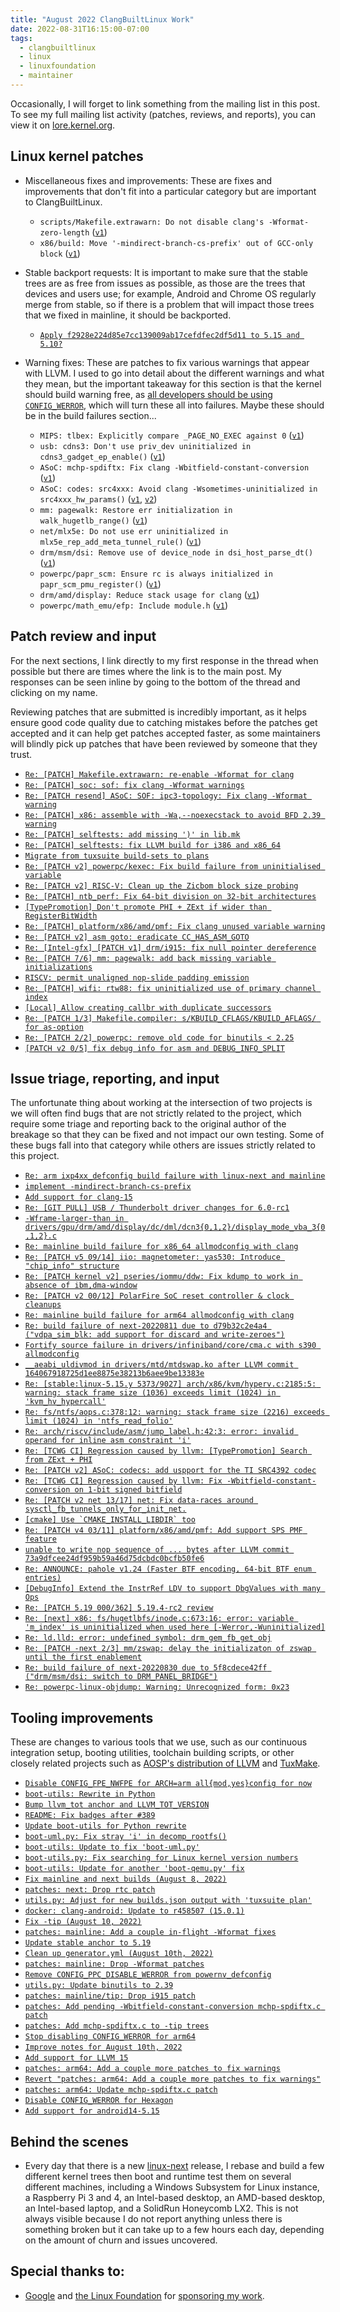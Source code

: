 ```yaml
---
title: "August 2022 ClangBuiltLinux Work"
date: 2022-08-31T16:15:00-07:00
tags:
  - clangbuiltlinux
  - linux
  - linuxfoundation
  - maintainer
---
```


Occasionally, I will forget to link something from the mailing list in this post. To see my full mailing list activity (patches, reviews, and reports), you can view it on [lore.kernel.org](https://lore.kernel.org/all/?q=f:nathan@kernel.org).

## Linux kernel patches

* Miscellaneous fixes and improvements: These are fixes and improvements that don't fit into a particular category but are important to ClangBuiltLinux.

  * `scripts/Makefile.extrawarn: Do not disable clang's -Wformat-zero-length` ([`v1`](https://lore.kernel.org/20220810230133.1895778-1-nathan@kernel.org/))
  * `x86/build: Move '-mindirect-branch-cs-prefix' out of GCC-only block` ([`v1`](https://lore.kernel.org/20220817185410.1174782-1-nathan@kernel.org/))

* Stable backport requests: It is important to make sure that the stable trees are as free from issues as possible, as those are the trees that devices and users use; for example, Android and Chrome OS regularly merge from stable, so if there is a problem that will impact those trees that we fixed in mainline, it should be backported.

  * [`Apply f2928e224d85e7cc139009ab17cefdfec2df5d11 to 5.15 and 5.10?`](https://lore.kernel.org/YvWduqRcPYhYZWMT@dev-arch.thelio-3990X/)

* Warning fixes: These are patches to fix various warnings that appear with LLVM. I used to go into detail about the different warnings and what they mean, but the important takeaway for this section is that the kernel should build warning free, as [all developers should be using `CONFIG_WERROR`](https://lore.kernel.org/r/CAHk-=wifoM9VOp-55OZCRcO9MnqQ109UTuCiXeZ-eyX_JcNVGg@mail.gmail.com/), which will turn these all into failures. Maybe these should be in the build failures section...

  * `MIPS: tlbex: Explicitly compare _PAGE_NO_EXEC against 0` ([`v1`](https://lore.kernel.org/20220802175936.2278362-1-nathan@kernel.org/))
  * `usb: cdns3: Don't use priv_dev uninitialized in cdns3_gadget_ep_enable()` ([`v1`](https://lore.kernel.org/20220803162422.2981308-1-nathan@kernel.org/))
  * `ASoC: mchp-spdiftx: Fix clang -Wbitfield-constant-conversion` ([`v1`](https://lore.kernel.org/20220810010809.2024482-1-nathan@kernel.org/))
  * `ASoC: codes: src4xxx: Avoid clang -Wsometimes-uninitialized in src4xxx_hw_params()` ([`v1`](https://lore.kernel.org/20220822183101.1115095-1-nathan@kernel.org/), [`v2`](https://lore.kernel.org/20220823151939.2493697-1-nathan@kernel.org/))
  * `mm: pagewalk: Restore err initialization in walk_hugetlb_range()` ([`v1`](https://lore.kernel.org/20220823153055.2517764-1-nathan@kernel.org/))
  * `net/mlx5e: Do not use err uninitialized in mlx5e_rep_add_meta_tunnel_rule()` ([`v1`](https://lore.kernel.org/20220825180607.2707947-1-nathan@kernel.org/))
  * `drm/msm/dsi: Remove use of device_node in dsi_host_parse_dt()` ([`v1`](https://lore.kernel.org/20220829165450.217628-1-nathan@kernel.org/))
  * `powerpc/papr_scm: Ensure rc is always initialized in papr_scm_pmu_register()` ([`v1`](https://lore.kernel.org/20220830151256.1473169-1-nathan@kernel.org/))
  * `drm/amd/display: Reduce stack usage for clang` ([`v1`](https://lore.kernel.org/20220830203409.3491379-1-nathan@kernel.org/))
  * `powerpc/math_emu/efp: Include module.h` ([`v1`](https://lore.kernel.org/20220831152014.3501664-1-nathan@kernel.org/))



## Patch review and input

For the next sections, I link directly to my first response in the thread when possible but there are times where the link is to the main post. My responses can be seen inline by going to the bottom of the thread and clicking on my name.

Reviewing patches that are submitted is incredibly important, as it helps ensure good code quality due to catching mistakes before the patches get accepted and it can help get patches accepted faster, as some maintainers will blindly pick up patches that have been reviewed by someone that they trust.

* [`Re: [PATCH] Makefile.extrawarn: re-enable -Wformat for clang`](https://lore.kernel.org/YugYbvRu1xqnx6mC@dev-arch.thelio-3990X/)
* [`Re: [PATCH] soc: sof: fix clang -Wformat warnings`](https://lore.kernel.org/YumINAZ4WaM4rG7Q@dev-arch.thelio-3990X/)
* [`Re: [PATCH resend] ASoC: SOF: ipc3-topology: Fix clang -Wformat warning`](https://lore.kernel.org/Yure82N7%2F4NLEMsW@dev-arch.thelio-3990X/)
* [`Re: [PATCH] x86: assemble with -Wa,--noexecstack to avoid BFD 2.39 warning`](https://lore.kernel.org/YvFkmfHTUYGzeeQs@dev-arch.thelio-3990X/)
* [`Re: [PATCH] selftests: add missing ')' in lib.mk`](https://lore.kernel.org/YvKM%2FJ5xO8gKto+p@dev-arch.thelio-3990X/)
* [`Re: [PATCH] selftests: fix LLVM build for i386 and x86_64`](https://lore.kernel.org/YvKOV1L73Mv%2FDc6P@dev-arch.thelio-3990X/)
* [`Migrate from tuxsuite build-sets to plans`](https://github.com/ClangBuiltLinux/continuous-integration2/pull/395)
* [`Re: [PATCH v2] powerpc/kexec: Fix build failure from uninitialised variable`](https://lore.kernel.org/YvPgNsl1RalFdPH+@dev-arch.thelio-3990X/)
* [`Re: [PATCH v2] RISC-V: Clean up the Zicbom block size probing`](https://lore.kernel.org/Yvpo96wal40ROTsX@dev-arch.thelio-3990X/)
* [`Re: [PATCH] ntb_perf: Fix 64-bit division on 32-bit architectures`](https://lore.kernel.org/YvpqfDNIBqLbC0FA@dev-arch.thelio-3990X/)
* [`[TypePromotion] Don't promote PHI + ZExt if wider than RegisterBitWidth`](https://reviews.llvm.org/D131966)
* [`Re: [PATCH] platform/x86/amd/pmf: Fix clang unused variable warning`](https://lore.kernel.org/YwAEvbHW%2FUwwIYbt@dev-arch.thelio-3990X/)
* [`Re: [PATCH v2] asm goto: eradicate CC_HAS_ASM_GOTO`](https://lore.kernel.org/YwAFHPRVVa9X3Gue@dev-arch.thelio-3990X/)
* [`Re: [Intel-gfx] [PATCH v1] drm/i915: fix null pointer dereference`](https://lore.kernel.org/YwO5fW%2F5N16L1gz0@dev-arch.thelio-3990X/)
* [`Re: [PATCH 7/6] mm: pagewalk: add back missing variable initializations`](https://lore.kernel.org/YwY+1xD52ep54M3y@dev-arch.thelio-3990X/)
* [`RISCV: permit unaligned nop-slide padding emission`](https://reviews.llvm.org/D132482)
* [`Re: [PATCH] wifi: rtw88: fix uninitialized use of primary channel index`](https://lore.kernel.org/YwZ+RsHL+n02gHZx@dev-arch.thelio-3990X/)
* [`[Local] Allow creating callbr with duplicate successors`](https://reviews.llvm.org/D129997)
* [`Re: [PATCH 1/3] Makefile.compiler: s/KBUILD_CFLAGS/KBUILD_AFLAGS/ for as-option`](https://lore.kernel.org/YwkPNyHvxR2dM+CQ@dev-arch.thelio-3990X/)
* [`Re: [PATCH 2/2] powerpc: remove old code for binutils < 2.25`](https://lore.kernel.org/Yw6EoSojRZbj+STd@dev-arch.thelio-3990X/)
* [`[PATCH v2 0/5] fix debug info for asm and DEBUG_INFO_SPLIT`](https://lore.kernel.org/20220831184408.2778264-1-ndesaulniers@google.com/)



## Issue triage, reporting, and input

The unfortunate thing about working at the intersection of two projects is we will often find bugs that are not strictly related to the project, which require some triage and reporting back to the original author of the breakage so that they can be fixed and not impact our own testing. Some of these bugs fall into that category while others are issues strictly related to this project.

* [`Re: arm ixp4xx_defconfig build failure with linux-next and mainline`](https://lore.kernel.org/YuhbtB9+1rTYtT23@dev-arch.thelio-3990X/)
* [`implement -mindirect-branch-cs-prefix`](https://github.com/ClangBuiltLinux/linux/issues/1665)
* [`Add support for clang-15`](https://gitlab.com/Linaro/tuxmake/-/issues/192)
* [`Re: [GIT PULL] USB / Thunderbolt driver changes for 6.0-rc1`](https://lore.kernel.org/YuqXtcaUPflINBd6@dev-arch.thelio-3990X/)
* [`-Wframe-larger-than in drivers/gpu/drm/amd/display/dc/dml/dcn3{0,1,2}/display_mode_vba_3{0,1,2}.c`](https://github.com/ClangBuiltLinux/linux/issues/1681)
* [`Re: mainline build failure for x86_64 allmodconfig with clang`](https://lore.kernel.org/YuwvfsztWaHvquwC@dev-arch.thelio-3990X/)
* [`Re: [PATCH v5 09/14] iio: magnetometer: yas530: Introduce "chip_info" structure`](https://lore.kernel.org/YvEy9uq49ZiBHtFd@dev-arch.thelio-3990X/)
* [`Re: [PATCH kernel v2] pseries/iommu/ddw: Fix kdump to work in absence of ibm,dma-window`](https://lore.kernel.org/YvE+d7xcB77GODjc@dev-arch.thelio-3990X/)
* [`Re: [PATCH v2 00/12] PolarFire SoC reset controller & clock cleanups`](https://lore.kernel.org/YvP%2Fbjh+wXihlrdG@dev-arch.thelio-3990X/)
* [`Re: mainline build failure for arm64 allmodconfig with clang`](https://lore.kernel.org/YvUZ+9kJ%2FAvUMxzO@dev-arch.thelio-3990X/)
* [`Re: build failure of next-20220811 due to d79b32c2e4a4 ("vdpa_sim_blk: add support for discard and write-zeroes")`](https://lore.kernel.org/YvVK+ZqO75QAYYnB@dev-arch.thelio-3990X/)
* [`Fortify source failure in drivers/infiniband/core/cma.c with s390 allmodconfig`](https://github.com/ClangBuiltLinux/linux/issues/1687)
* [`__aeabi_uldivmod in drivers/mtd/mtdswap.ko after LLVM commit 164067918725d1ee8875e38213b6aee9be13383e`](https://github.com/ClangBuiltLinux/linux/issues/1688)
* [`Re: [stable:linux-5.15.y 5373/9027] arch/x86/kvm/hyperv.c:2185:5: warning: stack frame size (1036) exceeds limit (1024) in 'kvm_hv_hypercall'`](https://lore.kernel.org/Yvp87jlVWg0e376v@dev-arch.thelio-3990X/)
* [`Re: fs/ntfs/aops.c:378:12: warning: stack frame size (2216) exceeds limit (1024) in 'ntfs_read_folio'`](https://lore.kernel.org/Yvp+OnhAAQI5Zvj9@dev-arch.thelio-3990X/)
* [`Re: arch/riscv/include/asm/jump_label.h:42:3: error: invalid operand for inline asm constraint 'i'`](https://lore.kernel.org/YvqkjlUZ9DA%2FkA4H@dev-arch.thelio-3990X/)
* [`Re: [TCWG CI] Regression caused by llvm: [TypePromotion] Search from ZExt + PHI`](https://lore.kernel.org/Yvro06Uid0t0Ou1M@dev-arch.thelio-3990X/)
* [`Re: [PATCH v2] ASoC: codecs: add uspport for the TI SRC4392 codec`](https://lore.kernel.org/YvvbKry5FVFbNdcI@dev-arch.thelio-3990X/)
* [`Re: [TCWG CI] Regression caused by llvm: Fix -Wbitfield-constant-conversion on 1-bit signed bitfield`](https://lore.kernel.org/Yvvvn9RxoL9Dcb3r@dev-arch.thelio-3990X/)
* [`Re: [PATCH v2 net 13/17] net: Fix data-races around sysctl_fb_tunnels_only_for_init_net.`](https://lore.kernel.org/Yv5nd3cVX2ZKysC%2F@dev-arch.thelio-3990X/)
* [```[cmake] Use `CMAKE_INSTALL_LIBDIR` too```](https://reviews.llvm.org/D130586)
* [`Re: [PATCH v4 03/11] platform/x86/amd/pmf: Add support SPS PMF feature`](https://lore.kernel.org/Yv7BmjjLtA3RaKju@thelio-3990X/)
* [`unable to write nop sequence of ... bytes after LLVM commit 73a9dfcee24df959b59a46d75dcbdc0bcfb50fe6`](https://github.com/ClangBuiltLinux/linux/issues/1693)
* [`Re: ANNOUNCE: pahole v1.24 (Faster BTF encoding, 64-bit BTF enum entries)`](https://lore.kernel.org/YwZQ0UkLsoa+6VyY@dev-arch.thelio-3990X/)
* [`[DebugInfo] Extend the InstrRef LDV to support DbgValues with many Ops`](https://reviews.llvm.org/D128212)
* [`Re: [PATCH 5.19 000/362] 5.19.4-rc2 review`](https://lore.kernel.org/YwaHy9An68xJkxdu@dev-arch.thelio-3990X/)
* [`Re: [next] x86: fs/hugetlbfs/inode.c:673:16: error: variable 'm_index' is uninitialized when used here [-Werror,-Wuninitialized]`](https://lore.kernel.org/Ywee393cssPJ07Gr@dev-arch.thelio-3990X/)
* [`Re: ld.lld: error: undefined symbol: drm_gem_fb_get_obj`](https://lore.kernel.org/Ywjty2iSyer5FDS7@dev-arch.thelio-3990X/)
* [`Re: [PATCH -next 2/3] mm/zswap: delay the initializaton of zswap until the first enablement`](https://lore.kernel.org/YwksRZPIfXmlOmHR@dev-arch.thelio-3990X/)
* [`Re: build failure of next-20220830 due to 5f8cdece42ff ("drm/msm/dsi: switch to DRM_PANEL_BRIDGE")`](https://lore.kernel.org/Yw4FQm6V7d3MuMKG@dev-arch.thelio-3990X/)
* [`Re: powerpc-linux-objdump: Warning: Unrecognized form: 0x23`](https://lore.kernel.org/Yw+A+0BY26l0AC5j@dev-arch.thelio-3990X/)



## Tooling improvements

These are changes to various tools that we use, such as our continuous integration setup, booting utilities, toolchain building scripts, or other closely related projects such as [AOSP's distribution of LLVM](https://android.googlesource.com/platform/prebuilts/clang/host/linux-x86/) and [TuxMake](https://tuxmake.org).

* [`Disable CONFIG_FPE_NWFPE for ARCH=arm all{mod,yes}config for now`](https://github.com/ClangBuiltLinux/continuous-integration2/pull/388)
* [`boot-utils: Rewrite in Python`](https://github.com/ClangBuiltLinux/boot-utils/pull/67)
* [`Bump llvm_tot anchor and LLVM_TOT_VERSION`](https://github.com/ClangBuiltLinux/continuous-integration2/pull/389)
* [`README: Fix badges after #389`](https://github.com/ClangBuiltLinux/continuous-integration2/pull/390)
* [`Update boot-utils for Python rewrite`](https://github.com/ClangBuiltLinux/continuous-integration2/pull/391)
* [`boot-uml.py: Fix stray 'i' in decomp_rootfs()`](https://github.com/ClangBuiltLinux/boot-utils/pull/68)
* [`boot-utils: Update to fix 'boot-uml.py'`](https://github.com/ClangBuiltLinux/continuous-integration2/pull/392)
* [`boot-utils.py: Fix searching for Linux kernel version numbers`](https://github.com/ClangBuiltLinux/boot-utils/pull/69)
* [`boot-utils: Update for another 'boot-qemu.py' fix`](https://github.com/ClangBuiltLinux/continuous-integration2/pull/393)
* [`Fix mainline and next builds (August 8, 2022)`](https://github.com/ClangBuiltLinux/continuous-integration2/pull/394)
* [`patches: next: Drop rtc patch`](https://github.com/ClangBuiltLinux/continuous-integration2/pull/396)
* [`utils.py: Adjust for new builds.json output with 'tuxsuite plan'`](https://github.com/ClangBuiltLinux/continuous-integration2/pull/397)
* [`docker: clang-android: Update to r458507 (15.0.1)`](https://gitlab.com/Linaro/tuxmake/-/merge_requests/278)
* [`Fix -tip (August 10, 2022)`](https://github.com/ClangBuiltLinux/continuous-integration2/pull/398)
* [`patches: mainline: Add a couple in-flight -Wformat fixes`](https://github.com/ClangBuiltLinux/continuous-integration2/pull/399)
* [`Update stable anchor to 5.19`](https://github.com/ClangBuiltLinux/continuous-integration2/pull/400)
* [`Clean up generator.yml (August 10th, 2022)`](https://github.com/ClangBuiltLinux/continuous-integration2/pull/401)
* [`patches: mainline: Drop -Wformat patches`](https://github.com/ClangBuiltLinux/continuous-integration2/pull/407)
* [`Remove CONFIG_PPC_DISABLE_WERROR from powernv_defconfig`](https://github.com/ClangBuiltLinux/continuous-integration2/pull/408)
* [`utils.py: Update binutils to 2.39`](https://github.com/ClangBuiltLinux/tc-build/pull/202)
* [`patches: mainline/tip: Drop i915 patch`](https://github.com/ClangBuiltLinux/continuous-integration2/pull/409)
* [`patches: Add pending -Wbitfield-constant-conversion mchp-spdiftx.c patch`](https://github.com/ClangBuiltLinux/continuous-integration2/pull/410)
* [`patches: Add mchp-spdiftx.c to -tip trees`](https://github.com/ClangBuiltLinux/continuous-integration2/pull/411)
* [`Stop disabling CONFIG_WERROR for arm64`](https://github.com/ClangBuiltLinux/continuous-integration2/pull/412)
* [`Improve notes for August 10th, 2022`](https://github.com/ClangBuiltLinux/meeting-notes/pull/28)
* [`Add support for LLVM 15`](https://github.com/ClangBuiltLinux/continuous-integration2/pull/413)
* [`patches: arm64: Add a couple more patches to fix warnings`](https://github.com/ClangBuiltLinux/continuous-integration2/pull/414)
* [`Revert "patches: arm64: Add a couple more patches to fix warnings"`](https://github.com/ClangBuiltLinux/continuous-integration2/pull/415)
* [`patches: arm64: Update mchp-spdiftx.c patch`](https://github.com/ClangBuiltLinux/continuous-integration2/pull/416)
* [`Disable CONFIG_WERROR for Hexagon`](https://github.com/ClangBuiltLinux/continuous-integration2/pull/417)
* [`Add support for android14-5.15`](https://github.com/ClangBuiltLinux/continuous-integration2/pull/418)



## Behind the scenes

* Every day that there is a new [linux-next](https://git.kernel.org/pub/scm/linux/kernel/git/next/linux-next.git/) release, I rebase and build a few different kernel trees then boot and runtime test them on several different machines, including a Windows Subsystem for Linux instance, a Raspberry Pi 3 and 4, an Intel-based desktop, an AMD-based desktop, an Intel-based laptop, and a SolidRun Honeycomb LX2. This is not always visible because I do not report anything unless there is something broken but it can take up to a few hours each day, depending on the amount of churn and issues uncovered.



## Special thanks to:

* [Google](https://www.google.com/) and [the Linux Foundation](https://linuxfoundation.org/) for [sponsoring my work](https://linuxfoundation.org/en/press-release/google-funds-linux-kernel-developers-to-focus-exclusively-on-security/).
